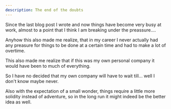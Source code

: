 ```yaml
---
description: The end of the doubts
---
```


Since the last blog post I wrote and now things have become very busy at work, almost to a point that I think I am breaking under the preassure....

Anyhow this also made me realize, that in my career I never actually had any preasure for things to be done at a certain time and had to make a lot of overtime.

This also made me realize that if this was my own personal company it would have been to much of everything.

So I have no decided that my own company will have to wait till... well I don't know maybe never.

Also with the expectation of a small wonder, things require a little more solidity instead of adventure, so in the long run it might indeed be the better idea as well.
